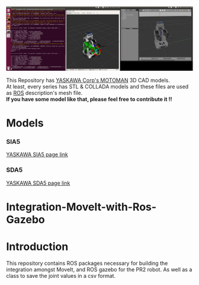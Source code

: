 
![top_page](/image/1.png)

This Repository has [YASKAWA Corp's MOTOMAN](https://www.yaskawa.eu.com/en/products/robotic/motoman-robots/) 3D CAD models.  
At least, every series has STL & COLLADA models and these files are used as [ROS](http://www.ros.org/) description's mesh file.  
**If you have some model like that, please feel free to contribute it !!**

# Models
### SIA5  
[YASKAWA SIA5 page link](https://www.yaskawa.eu.com/en/products/robotic/motoman-robots/productdetail/product/sia5f/)

### SDA5  
[YASKAWA SDA5 page link](https://www.yaskawa.eu.com/en/products/robotic/motoman-robots/productdetail/product/sda5f/)


# Integration-MoveIt-with-Ros-Gazebo
# Introduction
This repository contains ROS packages necessary for building the integration amongst MoveIt, and ROS gazebo for the PR2 robot. 
As well as a class to save the joint values in a csv format.
